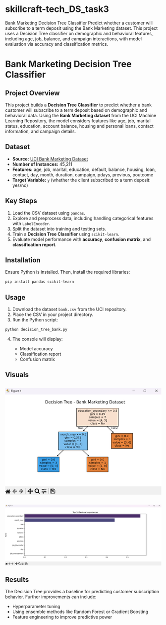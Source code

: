 # skillcraft-tech_DS_task3
Bank Marketing Decision Tree Classifier Predict whether a customer will subscribe to a term deposit using the Bank Marketing dataset. This project uses a Decision Tree classifier on demographic and behavioral features, including age, job, balance, and campaign interactions, with model evaluation via accuracy and classification metrics.

# Bank Marketing Decision Tree Classifier

## Project Overview
This project builds a **Decision Tree Classifier** to predict whether a bank customer will subscribe to a term deposit based on demographic and behavioral data. Using the **Bank Marketing dataset** from the UCI Machine Learning Repository, the model considers features like age, job, marital status, education, account balance, housing and personal loans, contact information, and campaign details.

## Dataset
- **Source:** [UCI Bank Marketing Dataset](https://archive.ics.uci.edu/ml/datasets/bank+marketing)
- **Number of Instances:** 45,211
- **Features:** age, job, marital, education, default, balance, housing, loan, contact, day, month, duration, campaign, pdays, previous, poutcome
- **Target Variable:** `y` (whether the client subscribed to a term deposit: yes/no)

## Key Steps
1. Load the CSV dataset using `pandas`.
2. Explore and preprocess data, including handling categorical features with `LabelEncoder`.
3. Split the dataset into training and testing sets.
4. Train a **Decision Tree Classifier** using `scikit-learn`.
5. Evaluate model performance with **accuracy**, **confusion matrix**, and **classification report**.

## Installation
Ensure Python is installed. Then, install the required libraries:

```bash
pip install pandas scikit-learn
````

## Usage

1. Download the dataset `bank.csv` from the UCI repository.
2. Place the CSV in your project directory.
3. Run the Python script:

```bash
python decision_tree_bank.py
```

4. The console will display:

   * Model accuracy
   * Classification report
   * Confusion matrix

## Visuals
##
![image alt](https://github.com/Srinidhi1009/skillcraft-tech_DS_task3/blob/6d20ccd226af048fcc672c185f779819db08ab67/Screenshot%202025-09-16%20123358.png)

##
![image alt](https://github.com/Srinidhi1009/skillcraft-tech_DS_task3/blob/113398f15353a045d3952f31ed4aac3b97a46b84/Screenshot%202025-09-16%20123511.png)

## Results

The Decision Tree provides a baseline for predicting customer subscription behavior. Further improvements can include:

* Hyperparameter tuning
* Using ensemble methods like Random Forest or Gradient Boosting
* Feature engineering to improve predictive power


